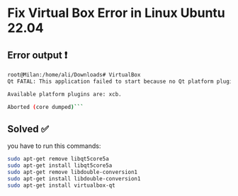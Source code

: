 # Fix Virtual Box Error in Linux Ubuntu 22.04 
## Error output ❗


```bash
root@Milan:/home/ali/Downloads# VirtualBox
Qt FATAL: This application failed to start because no Qt platform plugin could be initialized. Reinstalling the application may fix this problem.

Available platform plugins are: xcb.

Aborted (core dumped)```
```

## Solved ✅
you have to run this commands:
```bash
sudo apt-get remove libqt5core5a
sudo apt-get install libqt5core5a
sudo apt-get remove libdouble-conversion1
sudo apt-get install libdouble-conversion1
sudo apt-get install virtualbox-qt
```
